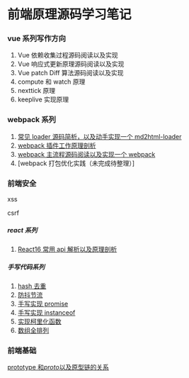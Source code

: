 # 前端原理源码学习笔记

### vue 系列写作方向

1. Vue 依赖收集过程源码阅读以及实现
2. Vue 响应式更新原理源码阅读以及实现
3. Vue patch Diff 算法源码阅读以及实现
4. compute 和 watch 原理
5. nexttick 原理
6. keeplive 实现原理

### webpack 系列

1. [常见 loader 源码简析，以及动手实现一个 md2html-loader](https://github.com/6fedcom/fe-blog/tree/master/webpack/loader)
2. [webpack 插件工作原理剖析](https://github.com/6fedcom/fe-blog/tree/master/webpack/plugin)
3. [webpack 主流程源码阅读以及实现一个 webpack](https://github.com/6fedcom/fe-blog/tree/master/webpack/webpack)
4. [webpack 打包优化实践（未完成待整理）]

### 前端安全

xss

csrf

##### react 系列

1. [React16 常用 api 解析以及原理剖析](https://github.com/6fedcom/fe-blog/tree/master/react/React16-commonly-used-API-analysis)

##### 手写代码系列

1. [hash 去重](https://github.com/6fedcom/fe-blog/blob/master/handwrittenCode/hash%E5%8E%BB%E9%87%8D.js)
2. [防抖节流](https://github.com/6fedcom/fe-blog/blob/master/handwrittenCode/%E9%98%B2%E6%8A%96%E8%8A%82%E6%B5%81.js)
3. [手写实现 promise](https://github.com/6fedcom/fe-blog/blob/master/handwrittenCode/Promise.js)
4. [手写实现 instanceof](https://github.com/6fedcom/fe-blog/blob/master/handwrittenCode/instanceof.js)
5. [实现柯里化函数](https://github.com/6fedcom/fe-blog/blob/master/handwrittenCode/currying.js)
6. [数组全排列](https://github.com/6fedcom/fe-blog/blob/master/handwrittenCode/数组全排列.js)

### 前端基础

[prototype 和*proto*以及原型链的关系](https://github.com/6fedcom/fe-blog/blob/master/js%E5%9F%BA%E7%A1%80/prototype%E5%92%8C_proto_%E4%BB%A5%E5%8F%8A%E5%8E%9F%E5%9E%8B%E9%93%BE%E7%9A%84%E5%85%B3%E7%B3%BB.md)
